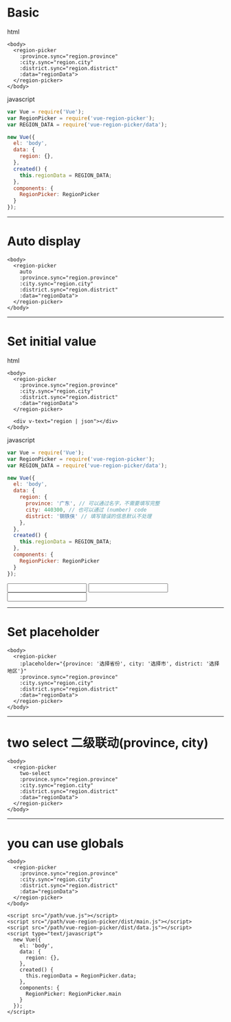 <script type="text/javascript" src="http://cdnjs.cloudflare.com/ajax/libs/vue/1.0.16/vue.min.js"></script>
<script type="text/javascript" src="https://rawgit.com/QingWei-Li/vue-region-picker/master/dist/main.js"></script>
<script type="text/javascript" src="https://rawgit.com/QingWei-Li/vue-region-picker/master/dist/data.js"></script>
<link rel="stylesheet" href="stylesheets/github-light.css">

# Basic

html

```vue
<body>
  <region-picker
    :province.sync="region.province"
    :city.sync="region.city"
    :district.sync="region.district"
    :data="regionData">
  </region-picker>
</body>
```

javascript

```javascript
var Vue = require('Vue');
var RegionPicker = require('vue-region-picker');
var REGION_DATA = require('vue-region-picker/data');

new Vue({
  el: 'body',
  data: {
    region: {},
  },
  created() {
    this.regionData = REGION_DATA;
  },
  components: {
    RegionPicker: RegionPicker
  }
});
```

<demo1>
  <region-picker
    :province.sync="region.province"
    :city.sync="region.city"
    :district.sync="region.district"
    :data="regionData">
  </region-picker>
</demo1>

<script>
new Vue({
  el: 'demo1',
  data: {
    region: {},
  },
  created() {
    this.regionData = RegionPicker.data;
  },
  components: {
    RegionPicker: RegionPicker.main
  }
});
</script>

-------------

# Auto display
```vue
<body>
  <region-picker
    auto
    :province.sync="region.province"
    :city.sync="region.city"
    :district.sync="region.district"
    :data="regionData">
  </region-picker>
</body>
```

<demo2>
  <region-picker
    auto
    :province.sync="region.province"
    :city.sync="region.city"
    :district.sync="region.district"
    :data="regionData">
  </region-picker>
</demo2>

<script>
new Vue({
  el: 'demo2',
  data: {
    region: {},
  },
  created() {
    this.regionData = RegionPicker.data;
  },
  components: {
    RegionPicker: RegionPicker.main
  }
});
</script>


----------

# Set initial value

html

```vue
<body>
  <region-picker
    :province.sync="region.province"
    :city.sync="region.city"
    :district.sync="region.district"
    :data="regionData">
  </region-picker>

  <div v-text="region | json"></div>
</body>
```

javascript

```javascript
var Vue = require('Vue');
var RegionPicker = require('vue-region-picker');
var REGION_DATA = require('vue-region-picker/data');

new Vue({
  el: 'body',
  data: {
    region: {
      province: '广东', // 可以通过名字，不需要填写完整
      city: 440300, // 也可以通过 (number) code
      district: '钢铁侠' // 填写错误的信息默认不处理
    },
  },
  created() {
    this.regionData = REGION_DATA;
  },
  components: {
    RegionPicker: RegionPicker
  }
});
```

<demo3>
  <region-picker
    :province.sync="region.province"
    :city.sync="region.city"
    :district.sync="region.district"
    :data="regionData">
  </region-picker>
  <input type="text" v-model="region.province">
  <input type="text" v-model="region.city">
  <input type="text" v-model="region.district">
</demo3>

<script>
new Vue({
  el: 'demo3',
  replace: false,
  data: {
    region: {
      province: '广东',
      city: 440300,
      district: '钢铁侠'
    },
  },
  created() {
    this.regionData = RegionPicker.data;
  },
  components: {
    RegionPicker: RegionPicker.main
  }
});
</script>

---------

# Set placeholder
```vue
<body>
  <region-picker
    :placeholder="{province: '选择省份', city: '选择市', district: '选择地区'}"
    :province.sync="region.province"
    :city.sync="region.city"
    :district.sync="region.district"
    :data="regionData">
  </region-picker>
</body>
```

<demo4>
  <region-picker
    :placeholder="{province: '选择省份', city: '选择市', district: '选择地区'}"
    :province.sync="region.province"
    :city.sync="region.city"
    :district.sync="region.district"
    :data="regionData">
  </region-picker>
</demo4>

<script>
new Vue({
  el: 'demo4',
  data: {
    region: {},
  },
  created() {
    this.regionData = RegionPicker.data;
  },
  components: {
    RegionPicker: RegionPicker.main
  }
});
</script>

--------

# two select 二级联动(province, city)
```vue
<body>
  <region-picker
    two-select
    :province.sync="region.province"
    :city.sync="region.city"
    :district.sync="region.district"
    :data="regionData">
  </region-picker>
</body>
```

<demo5>
  <region-picker
    two-select
    :province.sync="region.province"
    :city.sync="region.city"
    :district.sync="region.district"
    :data="regionData">
  </region-picker>
</demo5>

<script>
new Vue({
  el: 'demo5',
  data: {
    region: {},
  },
  created() {
    this.regionData = RegionPicker.data;
  },
  components: {
    RegionPicker: RegionPicker.main
  }
});
</script>

-------

# you can use globals

```vue
<body>
  <region-picker
    :province.sync="region.province"
    :city.sync="region.city"
    :district.sync="region.district"
    :data="regionData">
  </region-picker>
</body>

<script src="/path/vue.js"></script>
<script src="/path/vue-region-picker/dist/main.js"></script>
<script src="/path/vue-region-picker/dist/data.js"></script>
<script type="text/javascript">
  new Vue({
    el: 'body',
    data: {
      region: {},
    },
    created() {
      this.regionData = RegionPicker.data;
    },
    components: {
      RegionPicker: RegionPicker.main
    }
  });
</script>
```

